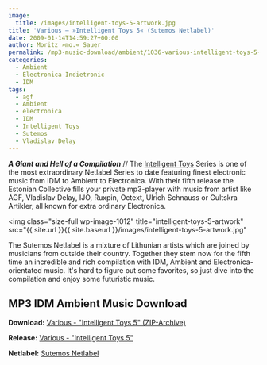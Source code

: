 ```yaml
---
image:
  title: /images/intelligent-toys-5-artwork.jpg
title: 'Various – »Intelligent Toys 5« (Sutemos Netlabel)'
date: 2009-01-14T14:59:27+00:00
author: Moritz »mo.« Sauer
permalink: /mp3-music-download/ambient/1036-various-intelligent-toys-5-sutemos-netlabel
categories:
  - Ambient
  - Electronica-Indietronic
  - IDM
tags:
  - agf
  - Ambient
  - electronica
  - IDM
  - Intelligent Toys
  - Sutemos
  - Vladislav Delay
---
```

***A Giant and Hell of a Compilation*** // The [Intelligent Toys](http://Phlow-Magazine.com/tag/intelligent-toys) Series is one of the most extraordinary Netlabel Series to date featuring finest electronic music from IDM to Ambient to Electronica. With their fifth release the Estonian Collective fills your private mp3-player with music from artist like AGF, Vladislav Delay, IJO, Ruxpin, Octext, Ulrich Schnauss or Gultskra Artikler, all known for extra ordinary Electronica.

<!--more-->

<!--adsense-->

<img class="size-full wp-image-1012" title="intelligent-toys-5-artwork" src="{{ site.url }}{{ site.baseurl }}/images/intelligent-toys-5-artwork.jpg"

The Sutemos Netlabel is a mixture of Lithunian artists which are joined by musicians from outside their country. Together they stem now for the fifth time an incredible and rich compilation with IDM, Ambient and Electronica-orientated music. It's hard to figure out some favorites, so just dive into the compilation and enjoy some futuristic music.

## MP3 IDM Ambient Music Download

**Download:** <a href="http://www.archive.org/download/sute023/IT5.zip" target="_blank">Various - "Intelligent Toys 5" (ZIP-Archive)</a>
  
**Release:** [Various - "Intelligent Toys 5"](http://www.sutemos.net/en/player;gid,25)
  
**Netlabel:** <a href="http://www.sutemos.net/" target="_blank">Sutemos Netlabel</a>